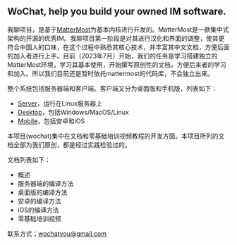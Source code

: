 ## WoChat, help you build your owned IM software.

我聊项目，是基于[MatterMost](https://mattermost.com)为基本内核进行开发的。MatterMost是一款集中式架构的开源的优秀IM。我聊项目第一阶段是对其进行汉化和界面的调整，使其更符合中国人的口味，在这个过程中熟悉其核心技术，并丰富其中文文档，方便后面的加入者进行上手。目前（2023年7月）开始，我们的任务是学习搭建独立的MatterMost环境，学习其基本使用，开始撰写原创性的文档，方便后来者的学习和加入。所以我们目前还是暂时依托mattermost的代码库，不会独立出来。

整个系统包括服务器端和客户端。客户端又分为桌面版和手机版，列表如下：
 - [Server](https://github.com/mattermost/mattermost)，运行在Linux服务器上
 - [Desktop](https://github.com/mattermost/desktop)，包括Windows/MacOS/Linux
 - [Mobile](https://github.com/mattermost/mattermost-mobile)，包括安卓和iOS


本项目(wochat)集中在文档和零基础培训视频教程的开发方面。本项目所列的文档全部为我们原创，都是经过实践检验过的。

文档列表如下：
- 概述
- 服务器端的编译方法
- 桌面版的编译方法
- 安卓的编译方法
- iOS的编译方法
- 零基础培训视频

联系方式；wochatyou@gmail.com

